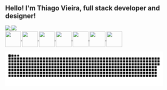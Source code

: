 ## Hello! I'm Thiago Vieira, full stack developer and designer!
<link rel="stylesheet" href="https://cdn.jsdelivr.net/gh/devicons/devicon@v2.13.0/devicon.min.css">

<div>
  <a href="https://github.com/exgamext">
  <img height="180em" src="https://github-readme-stats.vercel.app/api?username=exgamext&show_icons=true&theme=material-palenight&include_all_commits=true&count_private=true"/>
  <img height="180em" src="https://github-readme-stats.vercel.app/api/top-langs/?username=exgamext&layout=compact&langs_count=7&theme=material-palenight"/>
</div>
<div style="display: inline_block">
  <img align="center" height="50" width="50" src="https://cdn.icon-icons.com/icons2/2107/PNG/512/file_type_html_icon_130541.png">
  <img align="center" height="50" width="50" src="https://cdn.icon-icons.com/icons2/2107/PNG/512/file_type_css_icon_130661.png">
  <img align="center" height="50" width="50" src="https://cdn.icon-icons.com/icons2/2107/PNG/512/file_type_js_official_icon_130509.png">
  <img align="center" height="50" width="50" src="https://cdn.icon-icons.com/icons2/2415/PNG/512/csharp_original_logo_icon_146578.png">
  <img align="center" height="50" width="50" src="https://discordjs.guide/meta-image.png">
  <img align="center" height="50" width="50" src="https://cdn.icon-icons.com/icons2/2407/PNG/512/aws_icon_146237.png">
  <img align="center" height="50" width="50" src="https://cdn.icon-icons.com/icons2/3053/PNG/512/mongodb_compass_macos_bigsur_icon_189933.png">
</div>
<div> 
  
  ![Snake animation](https://github.com/exgamext/exgamext/blob/output/github-contribution-grid-snake.svg)
  
</div>
